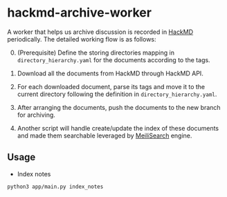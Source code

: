 # hackmd-archive-worker

A worker that helps us archive discussion is recorded in [HackMD](https://hackmd.io/team/pycontw?nav=overview) periodically.
The detailed working flow is as follows:

0. (Prerequisite) Define the storing directories mapping in `directory_hierarchy.yaml` for the documents according to the tags.

1. Download all the documents from HackMD through HackMD API.
2. For each downloaded document, parse its tags and move it to the current directory following the definition in `directory_hierarchy.yaml`.
3. After arranging the documents, push the documents to the new branch for archiving.
4. Another script will handle create/update the index of these documents and made them searchable leveraged by [MeiliSearch](https://www.meilisearch.com/) engine.

## Usage

* Index notes
```
python3 app/main.py index_notes
```

